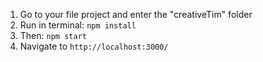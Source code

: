 
1. Go to your file project and enter the "creativeTim" folder
2. Run in terminal: ```npm install```
3. Then: ```npm start```
4. Navigate to `http://localhost:3000/`

